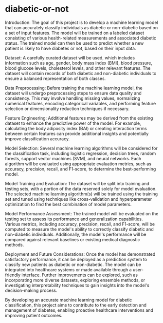 # diabetic-or-not
Introduction:
The goal of this project is to develop a machine learning model that can accurately classify individuals as diabetic or non-diabetic based on a set of input features. The model will be trained on a labeled dataset consisting of various health-related measurements and associated diabetic status. The trained model can then be used to predict whether a new patient is likely to have diabetes or not, based on their input data.

Dataset:
A carefully curated dataset will be used, which includes information such as age, gender, body mass index (BMI), blood pressure, blood glucose levels, cholesterol levels, and other relevant features. The dataset will contain records of both diabetic and non-diabetic individuals to ensure a balanced representation of both classes.

Data Preprocessing:
Before training the machine learning model, the dataset will undergo preprocessing steps to ensure data quality and consistency. This may involve handling missing values, normalizing numerical features, encoding categorical variables, and performing feature selection or dimensionality reduction techniques if necessary.

Feature Engineering:
Additional features may be derived from the existing dataset to enhance the predictive power of the model. For example, calculating the body adiposity index (BAI) or creating interaction terms between certain features can provide additional insights and potentially improve classification accuracy.

Model Selection:
Several machine learning algorithms will be considered for the classification task, including logistic regression, decision trees, random forests, support vector machines (SVM), and neural networks. Each algorithm will be evaluated using appropriate evaluation metrics, such as accuracy, precision, recall, and F1-score, to determine the best-performing model.

Model Training and Evaluation:
The dataset will be split into training and testing sets, with a portion of the data reserved solely for model evaluation. The selected machine learning algorithm(s) will be trained using the training set and tuned using techniques like cross-validation and hyperparameter optimization to find the best combination of model parameters.

Model Performance Assessment:
The trained model will be evaluated on the testing set to assess its performance and generalization capabilities. Various metrics, including accuracy, precision, recall, and F1-score, will be computed to measure the model's ability to correctly classify diabetic and non-diabetic individuals. Additionally, the model's performance will be compared against relevant baselines or existing medical diagnostic methods.

Deployment and Future Considerations:
Once the model has demonstrated satisfactory performance, it can be deployed as a prediction system to classify new patients as diabetic or non-diabetic. The model can be integrated into healthcare systems or made available through a user-friendly interface. Further improvements can be explored, such as incorporating more diverse datasets, exploring ensemble methods, or investigating interpretability techniques to gain insights into the model's decision-making process.

By developing an accurate machine learning model for diabetic classification, this project aims to contribute to the early detection and management of diabetes, enabling proactive healthcare interventions and improving patient outcomes.





